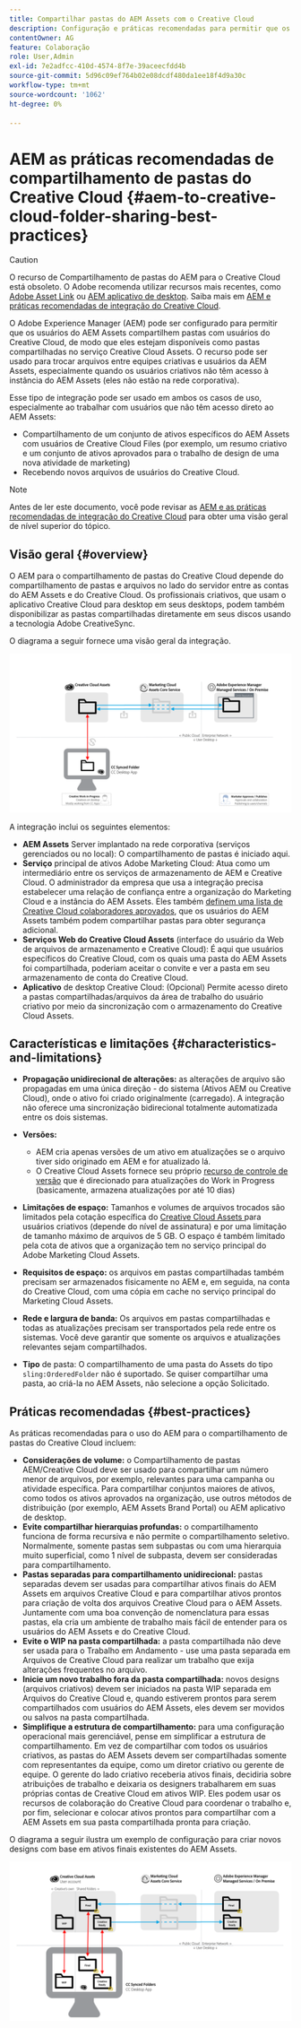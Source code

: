 ```yaml
---
title: Compartilhar pastas do AEM Assets com o Creative Cloud
description: Configuração e práticas recomendadas para permitir que os usuários do Adobe Experience Manager Assets troquem pastas de ativos com usuários do Adobe Creative Cloud.
contentOwner: AG
feature: Colaboração
role: User,Admin
exl-id: 7e2adfcc-410d-4574-8f7e-39aceecfdd4b
source-git-commit: 5d96c09ef764b02e08dcdf480da1ee18f4d9a30c
workflow-type: tm+mt
source-wordcount: '1062'
ht-degree: 0%

---
```


# AEM as práticas recomendadas de compartilhamento de pastas do Creative Cloud {#aem-to-creative-cloud-folder-sharing-best-practices}

>[!CAUTION]
>
>O recurso de Compartilhamento de pastas do AEM para o Creative Cloud está obsoleto. O Adobe recomenda utilizar recursos mais recentes, como [Adobe Asset Link](https://helpx.adobe.com/enterprise/admin-guide.html/enterprise/using/adobe-asset-link.ug.html) ou [AEM aplicativo de desktop](https://experienceleague.adobe.com/docs/experience-manager-desktop-app/using/using.html). Saiba mais em [AEM e práticas recomendadas de integração do Creative Cloud](/help/assets/aem-cc-integration-best-practices.md).

O Adobe Experience Manager (AEM) pode ser configurado para permitir que os usuários do AEM Assets compartilhem pastas com usuários do Creative Cloud, de modo que eles estejam disponíveis como pastas compartilhadas no serviço Creative Cloud Assets. O recurso pode ser usado para trocar arquivos entre equipes criativas e usuários da AEM Assets, especialmente quando os usuários criativos não têm acesso à instância do AEM Assets (eles não estão na rede corporativa).

Esse tipo de integração pode ser usado em ambos os casos de uso, especialmente ao trabalhar com usuários que não têm acesso direto ao AEM Assets:

* Compartilhamento de um conjunto de ativos específicos do AEM Assets com usuários de Creative Cloud Files (por exemplo, um resumo criativo e um conjunto de ativos aprovados para o trabalho de design de uma nova atividade de marketing)
* Recebendo novos arquivos de usuários do Creative Cloud.

>[!NOTE]
>
>Antes de ler este documento, você pode revisar as [AEM e as práticas recomendadas de integração do Creative Cloud](aem-cc-integration-best-practices.md) para obter uma visão geral de nível superior do tópico.

## Visão geral {#overview}

O AEM para o compartilhamento de pastas do Creative Cloud depende do compartilhamento de pastas e arquivos no lado do servidor entre as contas do AEM Assets e do Creative Cloud. Os profissionais criativos, que usam o aplicativo Creative Cloud para desktop em seus desktops, podem também disponibilizar as pastas compartilhadas diretamente em seus discos usando a tecnologia Adobe CreativeSync.

O diagrama a seguir fornece uma visão geral da integração.

![chlimage_1-406](assets/chlimage_1-406.png)

A integração inclui os seguintes elementos:

* **AEM Assets** Server implantado na rede corporativa (serviços gerenciados ou no local): O compartilhamento de pastas é iniciado aqui.
* **Serviço** principal de ativos Adobe Marketing Cloud: Atua como um intermediário entre os serviços de armazenamento de AEM e Creative Cloud. O administrador da empresa que usa a integração precisa estabelecer uma relação de confiança entre a organização do Marketing Cloud e a instância do AEM Assets. Eles também [definem uma lista de Creative Cloud colaboradores aprovados](https://experienceleague.adobe.com/docs/core-services/interface/assets/t-admin-add-cc-user.html?lang=en#assets), que os usuários do AEM Assets também podem compartilhar pastas para obter segurança adicional.
* **Serviços Web do Creative Cloud Assets**  (interface do usuário da Web de arquivos de armazenamento e Creative Cloud): É aqui que usuários específicos do Creative Cloud, com os quais uma pasta do AEM Assets foi compartilhada, poderiam aceitar o convite e ver a pasta em seu armazenamento de conta do Creative Cloud.
* **Aplicativo** de desktop Creative Cloud: (Opcional) Permite acesso direto a pastas compartilhadas/arquivos da área de trabalho do usuário criativo por meio da sincronização com o armazenamento do Creative Cloud Assets.

## Características e limitações {#characteristics-and-limitations}

* **Propagação unidirecional de alterações:** as alterações de arquivo são propagadas em uma única direção - do sistema (Ativos AEM ou Creative Cloud), onde o ativo foi criado originalmente (carregado). A integração não oferece uma sincronização bidirecional totalmente automatizada entre os dois sistemas.

* **Versões:**

   * AEM cria apenas versões de um ativo em atualizações se o arquivo tiver sido originado em AEM e for atualizado lá.
   * O Creative Cloud Assets fornece seu próprio [recurso de controle de versão](https://helpx.adobe.com/creative-cloud/help/versioning-faq.html) que é direcionado para atualizações do Work in Progress (basicamente, armazena atualizações por até 10 dias)

* **Limitações de espaço:** Tamanhos e volumes de arquivos trocados são limitados pela cotação específica do  [Creative Cloud Assets ](https://helpx.adobe.com/creative-cloud/kb/file-storage-quota.html) para usuários criativos (depende do nível de assinatura) e por uma limitação de tamanho máximo de arquivos de 5 GB. O espaço é também limitado pela cota de ativos que a organização tem no serviço principal do Adobe Marketing Cloud Assets.

* **Requisitos de espaço:** os arquivos em pastas compartilhadas também precisam ser armazenados fisicamente no AEM e, em seguida, na conta do Creative Cloud, com uma cópia em cache no serviço principal do Marketing Cloud Assets.
* **Rede e largura de banda:** Os arquivos em pastas compartilhadas e todas as atualizações precisam ser transportados pela rede entre os sistemas. Você deve garantir que somente os arquivos e atualizações relevantes sejam compartilhados.
* **Tipo** de pasta: O compartilhamento de uma pasta do Assets do tipo  `sling:OrderedFolder` não é suportado. Se quiser compartilhar uma pasta, ao criá-la no AEM Assets, não selecione a opção Solicitado.

## Práticas recomendadas {#best-practices}

As práticas recomendadas para o uso do AEM para o compartilhamento de pastas do Creative Cloud incluem:

* **Considerações de volume:** o Compartilhamento de pastas AEM/Creative Cloud deve ser usado para compartilhar um número menor de arquivos, por exemplo, relevantes para uma campanha ou atividade específica. Para compartilhar conjuntos maiores de ativos, como todos os ativos aprovados na organização, use outros métodos de distribuição (por exemplo, AEM Assets Brand Portal) ou AEM aplicativo de desktop.
* **Evite compartilhar hierarquias profundas:** o compartilhamento funciona de forma recursiva e não permite o compartilhamento seletivo. Normalmente, somente pastas sem subpastas ou com uma hierarquia muito superficial, como 1 nível de subpasta, devem ser consideradas para compartilhamento.
* **Pastas separadas para compartilhamento unidirecional:** pastas separadas devem ser usadas para compartilhar ativos finais do AEM Assets em arquivos Creative Cloud e para compartilhar ativos prontos para criação de volta dos arquivos Creative Cloud para o AEM Assets. Juntamente com uma boa convenção de nomenclatura para essas pastas, ela cria um ambiente de trabalho mais fácil de entender para os usuários do AEM Assets e do Creative Cloud.
* **Evite o WIP na pasta compartilhada:** a pasta compartilhada não deve ser usada para o Trabalho em Andamento - use uma pasta separada em Arquivos de Creative Cloud para realizar um trabalho que exija alterações frequentes no arquivo.
* **Inicie um novo trabalho fora da pasta compartilhada:** novos designs (arquivos criativos) devem ser iniciados na pasta WIP separada em Arquivos do Creative Cloud e, quando estiverem prontos para serem compartilhados com usuários do AEM Assets, eles devem ser movidos ou salvos na pasta compartilhada.
* **Simplifique a estrutura de compartilhamento:** para uma configuração operacional mais gerenciável, pense em simplificar a estrutura de compartilhamento. Em vez de compartilhar com todos os usuários criativos, as pastas do AEM Assets devem ser compartilhadas somente com representantes da equipe, como um diretor criativo ou gerente de equipe. O gerente do lado criativo receberia ativos finais, decidiria sobre atribuições de trabalho e deixaria os designers trabalharem em suas próprias contas de Creative Cloud em ativos WIP. Eles podem usar os recursos de colaboração do Creative Cloud para coordenar o trabalho e, por fim, selecionar e colocar ativos prontos para compartilhar com a AEM Assets em sua pasta compartilhada pronta para criação.

O diagrama a seguir ilustra um exemplo de configuração para criar novos designs com base em ativos finais existentes do AEM Assets.

![chlimage_1-407](assets/chlimage_1-407.png)
